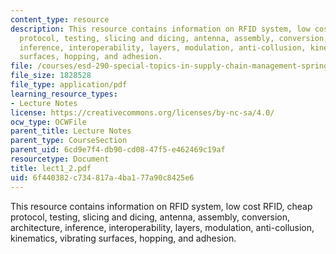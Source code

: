 ```yaml
---
content_type: resource
description: This resource contains information on RFID system, low cost RFID, cheap
  protocol, testing, slicing and dicing, antenna, assembly, conversion, architecture,
  inference, interoperability, layers, modulation, anti-collusion, kinematics, vibrating
  surfaces, hopping, and adhesion.
file: /courses/esd-290-special-topics-in-supply-chain-management-spring-2005/6f440382c734817a4ba177a90c8425e6_lect1_2.pdf
file_size: 1828528
file_type: application/pdf
learning_resource_types:
- Lecture Notes
license: https://creativecommons.org/licenses/by-nc-sa/4.0/
ocw_type: OCWFile
parent_title: Lecture Notes
parent_type: CourseSection
parent_uid: 6cd9e7f4-db90-cd08-47f5-e462469c19af
resourcetype: Document
title: lect1_2.pdf
uid: 6f440382-c734-817a-4ba1-77a90c8425e6
---
```

This resource contains information on RFID system, low cost RFID, cheap protocol, testing, slicing and dicing, antenna, assembly, conversion, architecture, inference, interoperability, layers, modulation, anti-collusion, kinematics, vibrating surfaces, hopping, and adhesion.